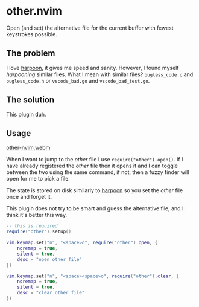 # other.nvim

Open (and set) the alternative file for the current buffer with fewest keystrokes possible.

## The problem

I love [harpoon](https://github.com/ThePrimeagen/harpoon), it gives me speed and sanity. However, I found myself _harpooning_ similar files.
What I mean with similar files? `bugless_code.c` and `bugless_code.h` or `vscode_bad.go` and `vscode_bad_test.go`.

## The solution

This plugin duh.

## Usage

[other-nvim.webm](https://user-images.githubusercontent.com/47476275/217492080-4301125e-d64b-4654-be28-986111249ed6.webm)

When I want to jump to the _other_ file I use `require("other").open()`. If I have already registered the _other_ file then it opens it and I can toggle
between the two using the same command, if not, then a fuzzy finder will open for me to pick a file.

The state is stored on disk similarly to [harpoon](https://github.com/ThePrimeagen/harpoon) so you set the _other_ file once and forget it.

This plugin does not try to be smart and guess the alternative file, and I think it's better this way.

```lua
-- this is required
require("other").setup()

vim.keymap.set("n", "<space>o", require("other").open, {
	noremap = true,
	silent = true,
	desc = "open other file"
})

vim.keymap.set("n", "<space><space>o", require("other").clear, {
	noremap = true,
	silent = true,
	desc = "clear other file"
})

```
